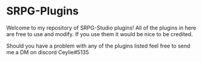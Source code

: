 # SRPG-Plugins

Welcome to my repository of SRPG-Studio plugins!
All of the plugins in here are free to use and modify.
If you use them it would be nice to be credited.

Should you have a problem with any of the plugins listed feel free to send me a DM on discord
Ceylie#5135

